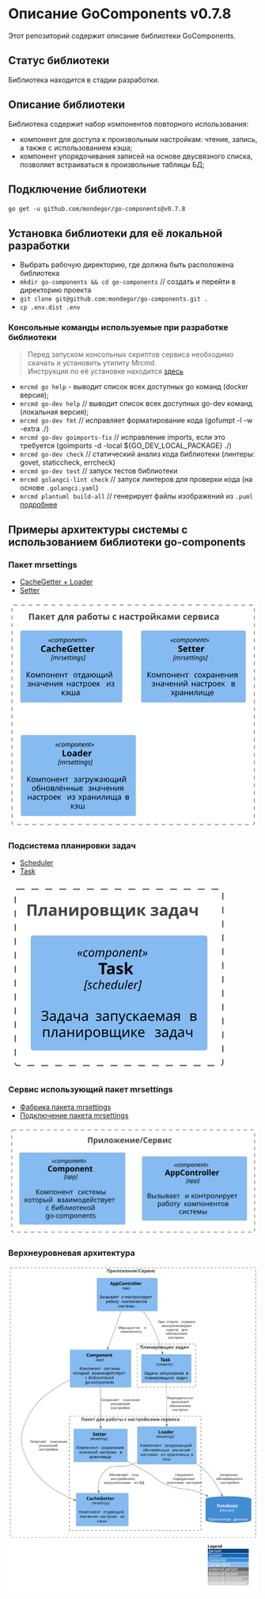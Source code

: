 # Описание GoComponents v0.7.8
Этот репозиторий содержит описание библиотеки GoComponents.

## Статус библиотеки
Библиотека находится в стадии разработки.

## Описание библиотеки
Библиотека содержит набор компонентов повторного использования:
- компонент для доступа к произвольным настройкам: чтение, запись, а также с использованием кэша;
- компонент упорядочивания записей на основе двусвязного списка,
  позволяет встраиваться в произвольные таблицы БД;

## Подключение библиотеки
`go get -u github.com/mondegor/go-components@v0.7.8`

## Установка библиотеки для её локальной разработки

- Выбрать рабочую директорию, где должна быть расположена библиотека
- `mkdir go-components && cd go-components` // создать и перейти в директорию проекта
- `git clone git@github.com:mondegor/go-components.git .`
- `cp .env.dist .env`

### Консольные команды используемые при разработке библиотеки

> Перед запуском консольных скриптов сервиса необходимо скачать и установить утилиту Mrcmd.\
> Инструкция по её установке находится [здесь](https://github.com/mondegor/mrcmd#readme)

- `mrcmd go help` - выводит список всех доступных go команд (docker версия);
- `mrcmd go-dev help` // выводит список всех доступных go-dev команд (локальная версия);
- `mrcmd go-dev fmt` // исправляет форматирование кода (gofumpt -l -w -extra ./)
- `mrcmd go-dev goimports-fix` // исправление imports, если это требуется (goimports -d -local ${GO_DEV_LOCAL_PACKAGE} ./)
- `mrcmd go-dev check` // статический анализ кода библиотеки (линтеры: govet, staticcheck, errcheck)
- `mrcmd go-dev test` // запуск тестов библиотеки
- `mrcmd golangci-lint check` // запуск линтеров для проверки кода (на основе `.golangci.yaml`)
- `mrcmd plantuml build-all` // генерирует файлы изображений из `.puml` [подробнее](https://github.com/mondegor/mrcmd-plugins/blob/master/plantuml/README.md#%D1%80%D0%B0%D0%B1%D0%BE%D1%82%D0%B0-%D1%81-%D0%B4%D0%BE%D0%BA%D1%83%D0%BC%D0%B5%D0%BD%D1%82%D0%B0%D1%86%D0%B8%D0%B5%D0%B9-%D0%BF%D1%80%D0%BE%D0%B5%D0%BA%D1%82%D0%B0-markdown--plantuml)

## Примеры архитектуры системы с использованием библиотеки go-components

### Пакет mrsettings
- [CacheGetter + Loader](https://github.com/mondegor/go-components/blob/master/mrsettings/component/cachegetter/cache_getter.go)
- [Setter](https://github.com/mondegor/go-components/blob/master/mrsettings/component/setter/component_setter.go)

![image](docs/resources/packages/c4/mrsettings.svg)

### Подсистема планировки задач
- [Scheduler](https://github.com/mondegor/go-webcore/blob/master/mrworker/mrschedule/scheduler.go)
- [Task](https://github.com/mondegor/go-webcore/blob/master/mrworker/mrschedule/task_shell.go)

![image](docs/resources/packages/c4/scheduler.svg)

### Сервис использующий пакет mrsettings
- [Фабрика пакета mrsettings](https://github.com/mondegor/go-sample/blob/master/app/cmd/factory/settings_manager.go)
- [Подключение пакета mrsettings](https://github.com/mondegor/go-sample/blob/bffd398fbc8cb7d3a3a8c521dc4d2babed0061ae/app/cmd/factory/app_environment.go#L137-L143)

![image](docs/resources/packages/c4/app.svg)

### Верхнеуровневая архитектура
![image](docs/resources/diagrams/c4/mrsettings_hld.svg)